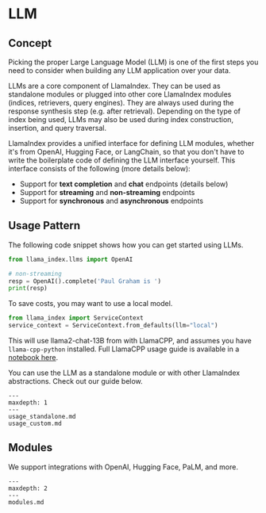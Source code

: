 # LLM

## Concept
Picking the proper Large Language Model (LLM) is one of the first steps you need to consider when building any LLM application over your data.

LLMs are a core component of LlamaIndex. They can be used as standalone modules or plugged into other core LlamaIndex modules (indices, retrievers, query engines). They are always used during the response synthesis step (e.g. after retrieval). Depending on the type of index being used, LLMs may also be used during index construction, insertion, and query traversal.

LlamaIndex provides a unified interface for defining LLM modules, whether it's from OpenAI, Hugging Face, or LangChain, so that you 
don't have to write the boilerplate code of defining the LLM interface yourself. This interface consists of the following (more details below):
- Support for **text completion** and **chat** endpoints (details below)
- Support for **streaming** and **non-streaming** endpoints
- Support for **synchronous** and **asynchronous** endpoints


## Usage Pattern

The following code snippet shows how you can get started using LLMs.

```python
from llama_index.llms import OpenAI

# non-streaming
resp = OpenAI().complete('Paul Graham is ')
print(resp)
```

To save costs, you may want to use a local model.
```python
from llama_index import ServiceContext
service_context = ServiceContext.from_defaults(llm="local")
```
This will use llama2-chat-13B from with LlamaCPP, and assumes you have `llama-cpp-python` installed. Full LlamaCPP usage guide is available in a [notebook here](/examples/llm/llama_2_llama_cpp.ipynb).

You can use the LLM as a standalone module or with other LlamaIndex abstractions. Check out our guide below.

```{toctree}
---
maxdepth: 1
---
usage_standalone.md
usage_custom.md
```


## Modules

We support integrations with OpenAI, Hugging Face, PaLM, and more.

```{toctree}
---
maxdepth: 2
---
modules.md
```


